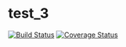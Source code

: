 # test_3
 
[![Build Status](https://www.travis-ci.com/Lizazavr/megalodon.svg?branch=main)](https://www.travis-ci.com/Lizazavr/megalodon)
[![Coverage Status](https://coveralls.io/repos/github/Lizazavr/megalodon/badge.svg?branch=main)](https://coveralls.io/github/Lizazavr/megalodon?branch=main)

